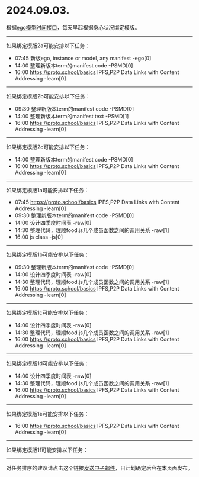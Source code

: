 # 2024.09.03.

根据[ego模型时间接口](https://gitee.com/hyg/blog/blob/master/timeflow.md)，每天早起根据身心状况绑定模版。

---
如果绑定模版2a可能安排以下任务：

- 07:45	新版ego, instance or model, any manifest -ego[0]
- 14:00	整理新版本term的manifest code -PSMD[0]
- 16:00	https://proto.school/basics  IPFS,P2P Data Links with Content Addressing -learn[0]

---
如果绑定模版2b可能安排以下任务：

- 09:30	整理新版本term的manifest code -PSMD[0]
- 14:00	整理新版本term的manifest text -PSMD[1]
- 16:00	https://proto.school/basics  IPFS,P2P Data Links with Content Addressing -learn[0]

---
如果绑定模版2c可能安排以下任务：

- 14:00	整理新版本term的manifest code -PSMD[0]
- 16:00	https://proto.school/basics  IPFS,P2P Data Links with Content Addressing -learn[0]

---
如果绑定模版1a可能安排以下任务：

- 07:45	https://proto.school/basics  IPFS,P2P Data Links with Content Addressing -learn[0]
- 09:30	整理新版本term的manifest code -PSMD[0]
- 14:00	设计四季度时间表 -raw[0]
- 14:30	整理代码，理顺food.js几个成员函数之间的调用关系 -raw[1]
- 16:00	js class -js[0]

---
如果绑定模版1b可能安排以下任务：

- 09:30	整理新版本term的manifest code -PSMD[0]
- 14:00	设计四季度时间表 -raw[0]
- 14:30	整理代码，理顺food.js几个成员函数之间的调用关系 -raw[1]
- 16:00	https://proto.school/basics  IPFS,P2P Data Links with Content Addressing -learn[0]

---
如果绑定模版1c可能安排以下任务：

- 14:00	设计四季度时间表 -raw[0]
- 14:30	整理代码，理顺food.js几个成员函数之间的调用关系 -raw[1]
- 16:00	https://proto.school/basics  IPFS,P2P Data Links with Content Addressing -learn[0]

---
如果绑定模版1d可能安排以下任务：

- 14:00	设计四季度时间表 -raw[0]
- 14:30	整理代码，理顺food.js几个成员函数之间的调用关系 -raw[1]
- 16:00	https://proto.school/basics  IPFS,P2P Data Links with Content Addressing -learn[0]

---
如果绑定模版1e可能安排以下任务：

- 16:00	https://proto.school/basics  IPFS,P2P Data Links with Content Addressing -learn[0]

---
如果绑定模版1f可能安排以下任务：


---
对任务排序的建议请点击这个链接<a href="mailto:huangyg@mars22.com?subject=关于2024.09.03.任务排序的建议&body=date: 2024.09.03.%0D%0Afile: ../../blog/release/time/d.20240903.md%0D%0A---请勿修改邮件主题及以上内容---%0D%0A">发送电子邮件</a>，日计划确定后会在本页面发布。